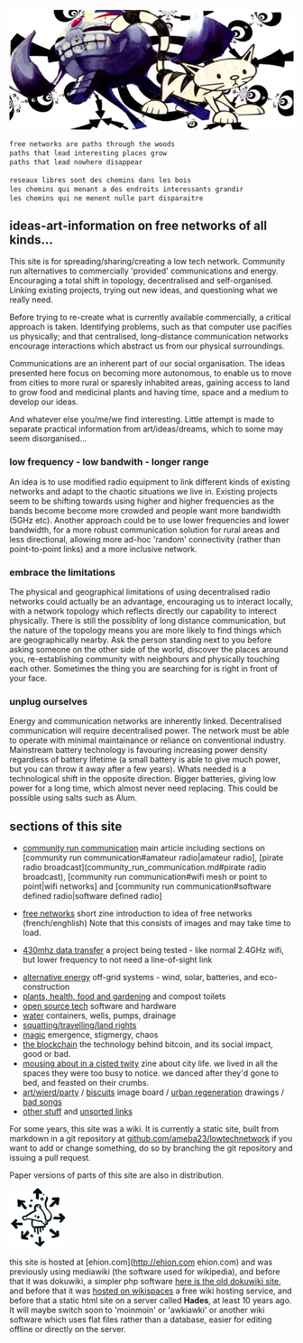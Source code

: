 
![spacecat](img/spacecat.png)

    free networks are paths through the woods 
    paths that lead interesting places grow 
    paths that lead nowhere disappear

    reseaux libres sont des chemins dans les bois 
    les chemins qui menant a des endroits interessants grandir 
    les chemins qui ne menent nulle part disparaitre  


## ideas-art-information on free networks of all kinds...

This site is for spreading/sharing/creating a low tech network.  Community run alternatives to commercially 'provided' communications and energy.  Encouraging a total shift in topology, decentralised and self-organised.   Linking existing projects, trying out new ideas, and questioning what we really need. 

Before trying to re-create what is currently available commercially, a critical approach is taken.  Identifying problems, such as that computer use pacifies us physically; and that centralised, long-distance communication networks encourage interactions which abstract us from our physical surroundings.

Communications are an inherent part of our social organisation.  The ideas presented here focus on becoming more autonomous, to enable us to move from cities to more rural or sparesly inhabited areas, gaining access to land to grow food and medicinal plants and having time, space and a medium to develop our ideas.

And whatever else you/me/we find interesting.  Little attempt is made to separate practical information from  art/ideas/dreams, which to some may seem disorganised...   

### low frequency - low bandwith - longer range 

An idea is to use modified radio equipment to link different kinds of existing networks and adapt to the chaotic situations we live in.  Existing projects seem to be shifting towards using higher and higher frequencies as the bands become become more crowded and people want more bandwidth (5GHz etc).  Another approach could be to use lower frequencies and lower bandwidth, for a more robust communication solution for rural areas and less directional, allowing more ad-hoc 'random' connectivity (rather than point-to-point links) and a more inclusive network.    

### embrace the limitations

The physical and geographical limitations of using decentralised radio networks could actually be an advantage, encouraging us to interact locally, with a network topology which reflects directly our capability to interect physically.  There is still the possiblity of long distance communication, but the nature of the topology means you are more likely to find things which are geographically nearby.  Ask the person standing next to you before asking someone on the other side of the world, discover the places around you, re-establishing community with neighbours and physically touching each other.  Sometimes the thing you are searching for is right in front of your face.

### unplug ourselves

Energy and communication networks are inherently linked.  Decentralised communication will require decentralised power.  The network must be able to operate with minimal maintainance or reliance on conventional industry.  Mainstream battery technology is favouring increasing power density regardless of battery lifetime (a small battery is able to give much power, but you can throw it away after a few years).  Whats needed is a technological shift in the opposite direction.  Bigger batteries, giving low power for a long time, which almost never need replacing.  This could be possible using salts such as Alum.  


## sections of this site
* [community run communication](community_run_communication.md) main article including sections on [community run communication#amateur radio|amateur radio], [pirate radio broadcast](community_run_communication.md#pirate radio broadcast), [community run communication#wifi mesh or point to point|wifi networks] and [community run communication#software defined radio|software defined radio]

* [free networks](free_networks.md) short zine introduction to idea of free networks (french/enghlish) Note that this consists of images and may take time to load. 
* [430mhz data transfer](430mhz_data_transfer.md) a project being tested - like normal 2.4GHz wifi, but lower frequency to not need a line-of-sight link
<!--* [changing the internet] groups and projects for making the existing internet more free, as well as tools for those who do not have constant access to internet. -->  
* [alternative energy](alternative_energy.md) off-grid systems - wind, solar, batteries, and eco-construction 
* [plants, health, food and gardening](plants.md) and compost toilets
* [open source tech](tech_open_source.md) software and hardware
* [water](water.md) containers, wells, pumps, drainage
* [squatting/travelling/land rights](squatting_travelling_land_rights.md)
* [magic](magic.md) emergence, stigmergy, chaos
* [the blockchain](blockchain.md) the technology behind bitcoin, and its social impact, good or bad.
* [mousing about in a cisted twity](mousing_about.md) zine about city life.  we lived in all the spaces they were too busy to notice.  we danced after they'd gone to bed, and feasted on their crumbs. 
* [art/wierd/party](art_wierd_party.md) / [biscuits](biscuits.md) image board / [urban regeneration](urban_regeneration.md) drawings / [bad songs](bad_songs.md) 
* [other stuff](other_stuff.md) and [unsorted links](links.md) 



For some years, this site was a wiki.  It is currently a static site, built from markdown in a git repository at [github.com/ameba23/lowtechnetwork](https://github.com/ameba23/lowtechnetwork) if you want to add or change something, do so by branching the git repository and issuing a pull request. 

Paper versions of parts of this site are also in distribution.

<!--[File:dannicard_sm.jpg|center]-->

<!-- {{#ev:youtube|LlgNfQv74_g}} {{ youtube>large:LlgNfQv74_g }}[http://www.myspace.com/oskur|vj oskur] -->

<!-- [File:hertz.jpeg|100px|center|hertz] -->
![chaosmouse](img/100px-Chaosmouse.png)

this site is hosted at [ehion.com](http://ehion.com ehion.com) and was previously using mediawiki (the software used for wikipedia), and before that it was dokuwiki, a simpler php software [here is the old dokuwiki site](http://ehion.com/~ameba/doku.php), and before that it was [hosted on wikispaces](http://ameba23.wikispaces.com/) a free wiki hosting service, and before that a static html site on a server called **Hades**, at least 10 years ago.  It will maybe switch soon to 'moinmoin' or 'awkiawki' or another wiki software which uses flat files rather than a database, easier for editing offline or directly on the server.


